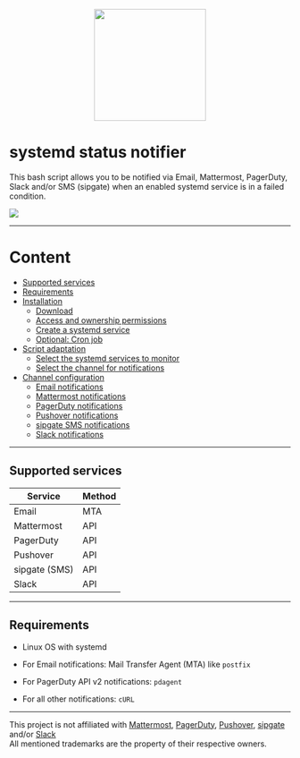 <p align="center">
<a href="https://troubleshooting.tools/lookup/ip/"><img src="https://troubleshooting.tools/assets/img/troubleshooting.tools/gh_logo.png" height="200"></a>
</p>

# systemd status notifier

This bash script allows you to be notified via Email, Mattermost, PagerDuty, Slack and/or SMS (sipgate) when an enabled systemd service is in a failed condition.

<img src="https://github.com/disisto/systemd-status-notifier/raw/main/img/0_systemd-status-monitor.gif">

---

# Content

- [Supported services](https://github.com/disisto/systemd-status-notifier/wiki#supported-services)
- [Requirements](https://github.com/disisto/systemd-status-notifier/wiki#requirements)
- [Installation](https://github.com/disisto/systemd-status-notifier/wiki#installation)
  - [Download](https://github.com/disisto/systemd-status-notifier/wiki#download)
  - [Access and ownership permissions](https://github.com/disisto/systemd-status-notifier/wiki#access-and-ownership-permissions)
  - [Create a systemd service](https://github.com/disisto/systemd-status-notifier/wiki#create-a-systemd-service)
  - [Optional: Cron job](https://github.com/disisto/systemd-status-notifier/wiki#optional-cron-job)
- [Script adaptation](https://github.com/disisto/systemd-status-notifier/wiki#script-adaptation)
  - [Select the systemd services to monitor](https://github.com/disisto/systemd-status-notifier/wiki#select-the-systemd-services-to-monitor)
  - [Select the channel for notifications](https://github.com/disisto/systemd-status-notifier/wiki#select-the-channel-for-notifications)
- [Channel configuration](https://github.com/disisto/systemd-status-notifier/wiki#channel-configuration)
  - [Email notifications](https://github.com/disisto/systemd-status-notifier/wiki#email-notifications)
  - [Mattermost notifications](https://github.com/disisto/systemd-status-notifier/wiki#mattermost-notifications)
  - [PagerDuty notifications](https://github.com/disisto/systemd-status-notifier/wiki#pagerduty-notifications)
  - [Pushover notifications](https://github.com/disisto/systemd-status-notifier/wiki#pushover-notifications)
  - [sipgate SMS notifications](https://github.com/disisto/systemd-status-notifier/wiki#sipgate-sms-notifications)
  - [Slack notifications](https://github.com/disisto/systemd-status-notifier/wiki#slack-notifications)

---

## Supported services

| Service       | Method |
| ------------- | ------ |
| Email         | MTA    |
| Mattermost    | API    |
| PagerDuty     | API    |
| Pushover      | API    |
| sipgate (SMS) | API    |
| Slack         | API    |

---

## Requirements

- Linux OS with systemd

- For Email notifications: Mail Transfer Agent (MTA) like `postfix`

- For PagerDuty API v2 notifications: `pdagent`

- For all other notifications: `cURL`

---

This project is not affiliated with <a href="https://mattermost.com/">Mattermost</a>, <a href="https://www.pagerduty.com/">PagerDuty</a>, <a href="https://pushover.net)">Pushover</a>, <a href="https://www.sipgate.de/">sipgate</a> and/or <a href="https://www.sipgate.de/">Slack</a><br>All mentioned trademarks are the property of their respective owners.
